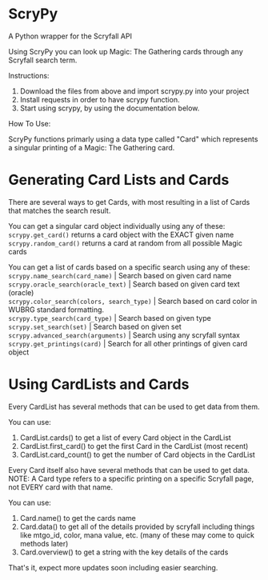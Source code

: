 # ScryPy
A Python wrapper for the Scryfall API

Using ScryPy you can look up Magic: The Gathering cards through any Scryfall search term.

Instructions:

1. Download the files from above and import scrypy.py into your project
2. Install requests in order to have scrypy function.
3. Start using scrypy, by using the documentation below.

How To Use:

ScryPy functions primarly using a data type called "Card" which represents a singular printing of a Magic: The Gathering card.

# Generating Card Lists and Cards

There are several ways to get Cards, with most resulting in a list of Cards that matches the search result.

You can get a singular card object individually using any of these:
    `scrypy.get_card()` returns a card object with the EXACT given name  
    `scrypy.random_card()` returns a card at random from all possible Magic cards  

You can get a list of cards based on a specific search using any of these:
    `scrypy.name_search(card_name)` | Search based on given card name  
    `scrypy.oracle_search(oracle_text)` | Search based on given card text (oracle)  
    `scrypy.color_search(colors, search_type)` | Search based on card color in WUBRG standard formatting.  
    `scrypy.type_search(card_type)` | Search based on given type  
    `scrypy.set_search(set)` | Search based on given set  
    `scrypy.advanced_search(arguments)` | Search using any scryfall syntax  
    `scrypy.get_printings(card)` | Search for all other printings of given card object  


# Using CardLists and Cards

Every CardList has several methods that can be used to get data from them.

You can use:
1. CardList.cards() to get a list of every Card object in the CardList
2. CardList.first_card() to get the first Card in the CardList (most recent)
3. CardList.card_count() to get the number of Card objects in the CardList


Every Card itself also have several methods that can be used to get data. NOTE: A Card type refers to a specific printing on a specific Scryfall page, not EVERY card with that name.

You can use:
1. Card.name() to get the cards name
2. Card.data() to get all of the details provided by scryfall including things like mtgo_id, color, mana value, etc. (many of these may come to quick methods later)
3. Card.overview() to get a string with the key details of the cards

That's it, expect more updates soon including easier searching.
